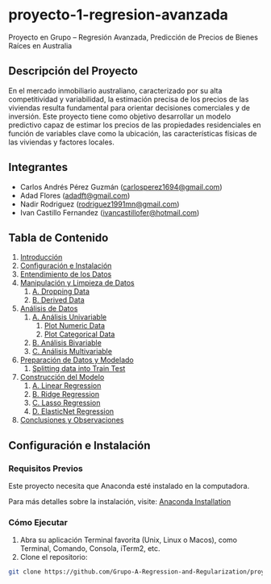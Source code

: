# proyecto-1-regresion-avanzada

Proyecto en Grupo – Regresión Avanzada, Predicción de Precios de Bienes Raíces en Australia

## Descripción del Proyecto

En el mercado inmobiliario australiano, caracterizado por su alta competitividad y variabilidad, la estimación precisa de los precios de las viviendas resulta fundamental para orientar decisiones comerciales y de inversión. Este proyecto tiene como objetivo desarrollar un modelo predictivo capaz de estimar los precios de las propiedades residenciales en función de variables clave como la ubicación, las características físicas de las viviendas y factores locales.

## Integrantes

- Carlos Andrés Pérez Guzmán (carlosperez1694@gmail.com)
- Adad Flores (adadft@gmail.com)
- Nadir Rodriguez (rodriguez1991mn@gmail.com)
- Ivan Castillo Fernandez (ivancastillofer@hotmail.com)

## Tabla de Contenido

1. [Introducción](#Introducción)
2. [Configuración e Instalación](#Configuración-e-Instalación)
3. [Entendimiento de los Datos](#Entendimiento-de-los-Datos)
4. [Manipulación y Limpieza de Datos](#Manipulación-y-Limpieza-de-Datos)
    1. [A. Dropping Data](#Dropping-Data)
    2. [B. Derived Data](#Derived-Data)
5. [Análisis de Datos](#Análisis-de-Datos)
    1. [A. Análisis Univariable](#Análisis-Univariable)
        1. [Plot Numeric Data](#Plot-Numeric-Data)
        2. [Plot Categorical Data](#Plot-Categorical-Data)
    2. [B. Análisis Bivariable](#Análisis-Bivariable)
    3. [C. Análisis Multivariable](#Análisis-Multivariable)
6. [Preparación de Datos y Modelado](#Preparación-de-Datos-y-Modelado)
    1. [Splitting data into Train Test](#Splitting-data-into-Train-Test)
7. [Construcción del Modelo](#Construcción-del-Modelo)
    1. [A. Linear Regression](#Linear-Regression)
    2. [B. Ridge Regression](#Ridge-Regression)
    3. [C. Lasso Regression](#Lasso-Regression)
    4. [D. ElasticNet Regression](#ElasticNet-Regression)
8. [Conclusiones y Observaciones](#Conclusiones-y-Observaciones)

## Configuración e Instalación

### Requisitos Previos

Este proyecto necesita que Anaconda esté instalado en la computadora.

Para más detalles sobre la instalación, visite: [Anaconda Installation](https://docs.anaconda.com/anaconda/install/index.html)

### Cómo Ejecutar

1. Abra su aplicación Terminal favorita (Unix, Linux o Macos), como Terminal, Comando, Consola, iTerm2, etc.
2. Clone el repositorio:

```sh
git clone https://github.com/Grupo-A-Regression-and-Regularization/proyecto-1-regresion-avanzada.git